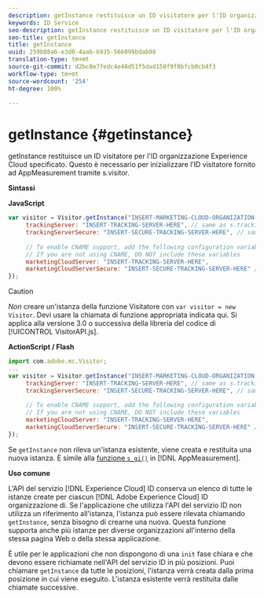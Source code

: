 ```yaml
---
description: getInstance restituisce un ID visitatore per l'ID organizzazione Experience Cloud specificato. Questo è necessario per inizializzare l’ID visitatore fornito ad AppMeasurement tramite s.visitor.
keywords: ID Service
seo-description: getInstance restituisce un ID visitatore per l'ID organizzazione Experience Cloud specificato. Questo è necessario per inizializzare l’ID visitatore fornito ad AppMeasurement tramite s.visitor.
seo-title: getInstance
title: getInstance
uuid: 259b88a6-e3d0-4aab-b935-566099bdab98
translation-type: tm+mt
source-git-commit: d2bc0e7fedc4e48d51f5dad158f9f8bfcb0cb4f3
workflow-type: tm+mt
source-wordcount: '254'
ht-degree: 100%

---
```



# getInstance {#getinstance}

getInstance restituisce un ID visitatore per l&#39;ID organizzazione Experience Cloud specificato. Questo è necessario per inizializzare l’ID visitatore fornito ad AppMeasurement tramite s.visitor.

**Sintassi**

**JavaScript**

```js
var visitor = Visitor.getInstance("INSERT-MARKETING-CLOUD-ORGANIZATION-ID-HERE", { 
     trackingServer: "INSERT-TRACKING-SERVER-HERE", // same as s.trackingServer 
     trackingServerSecure: "INSERT-SECURE-TRACKING-SERVER-HERE", // same as s.trackingServerSecure 
 
     // To enable CNAME support, add the following configuration variables 
     // If you are not using CNAME, DO NOT include these variables 
     marketingCloudServer: "INSERT-TRACKING-SERVER-HERE", 
     marketingCloudServerSecure: "INSERT-SECURE-TRACKING-SERVER-HERE" // same as s.trackingServerSecure 
});
```

>[!CAUTION]
>
>*Non* creare un&#39;istanza della funzione Visitatore con `var visitor = new Visitor`. Devi usare la chiamata di funzione appropriata indicata qui. Si applica alla versione 3.0 o successiva della libreria del codice di [!UICONTROL VisitorAPI.js].

**ActionScript / Flash**

```js
import com.adobe.mc.Visitor; 
... 
var visitor = Visitor.getInstance("INSERT-MARKETING-CLOUD-ORGANIZATION-ID-HERE", { 
     trackingServer: "INSERT-TRACKING-SERVER-HERE", // same as s.trackingServer 
     trackingServerSecure: "INSERT-SECURE-TRACKING-SERVER-HERE", // same as s.trackingServerSecure 
 
     // To enable CNAME support, add the following configuration variables 
     // If you are not using CNAME, DO NOT include these variables 
     marketingCloudServer: "INSERT-TRACKING-SERVER-HERE", 
     marketingCloudServerSecure: "INSERT-SECURE-TRACKING-SERVER-HERE" // same as s.trackingServerSecure 
});
```

Se `getInstance` non rileva un&#39;istanza esistente, viene creata e restituita una nuova istanza. È simile alla [funzione `s_gi()`](https://docs.adobe.com/content/help/it-IT/analytics/implementation/vars/functions/s-gi.html) in [!DNL AppMeasurement].

**Uso comune**

L&#39;API del servizio [!DNL Experience Cloud] ID conserva un elenco di tutte le istanze create per ciascun [!DNL Adobe Experience Cloud] ID organizzazione di. Se l&#39;applicazione che utilizza l&#39;API del servizio ID non utilizza un riferimento all&#39;istanza, l&#39;istanza può essere rilevata chiamando `getInstance`, senza bisogno di crearne una nuova. Questa funzione supporta anche più istanze per diverse organizzazioni all&#39;interno della stessa pagina Web o della stessa applicazione.

È utile per le applicazioni che non dispongono di una `init` fase chiara e che devono essere richiamate nell&#39;API del servizio ID in più posizioni. Puoi chiamare `getInstance` da tutte le posizioni, l&#39;istanza verrà creata dalla prima posizione in cui viene eseguito. L&#39;istanza esistente verrà restituita dalle chiamate successive.
